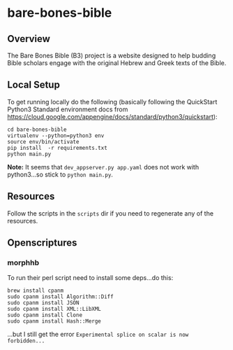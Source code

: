# bare-bones-bible
## Overview
The Bare Bones Bible (B3) project is a website designed to help budding Bible scholars
engage with the original Hebrew and Greek texts of the Bible.

## Local Setup
To get running locally do the following (basically following the QuickStart Python3 Standard environment docs from https://cloud.google.com/appengine/docs/standard/python3/quickstart):

```git clone https://github.com/joehall87/bare-bones-bible.git
cd bare-bones-bible
virtualenv --python=python3 env
source env/bin/activate
pip install  -r requirements.txt
python main.py
```

**Note:** It seems that `dev_appserver.py app.yaml` does not work with python3...so stick to `python main.py`.


## Resources
Follow the scripts in the `scripts` dir if you need to regenerate any of the resources.

## Openscriptures
### morphhb
To run their perl script need to install some deps...do this:
```
brew install cpanm
sudo cpanm install Algorithm::Diff
sudo cpanm install JSON
sudo cpanm install XML::LibXML
sudo cpanm install Clone
sudo cpanm install Hash::Merge
```
...but I still get the error `Experimental splice on scalar is now forbidden...`
